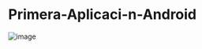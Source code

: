 ﻿# Primera-Aplicaci-n-Android


![image](https://github.com/japago25andes/Primera-Aplicaci-n-Android/assets/142058726/0b0b4162-877d-4c08-b131-27131aeae3ab)
